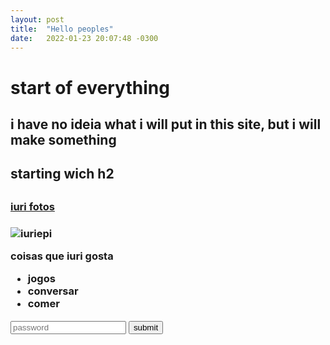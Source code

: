```yaml
---
layout: post
title:  "Hello peoples"
date:   2022-01-23 20:07:48 -0300
---
```


<h1> start of everything</h1>
<p>
    <h2> i have no ideia what i will put in this site, but i will make something<h2>
</p>
<h2> starting wich h2<h2>
<!--easteregg-->
<h3>
    <a href="https://www.instagram.com/iuri_epi/" target="_blank">iuri fotos</a>
<h3> 
  
<img src="https://www.instagram.com/iuri_epi/" alt="iuriepi" />

<p> coisas que iuri gosta</p>
<ul>
    <li>jogos</li>
    <li>conversar</li>
    <li>comer</li>
</ul>
  
 <input type="text" placeholder="password" required="iuri">
 <button type="submit"> 
     submit
     <label  for="indoor" type="radio" name="on">
 </button>
